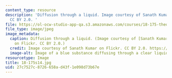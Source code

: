 ```yaml
---
content_type: resource
description: 'Diffusion through a liquid. Image courtesy of Sanath Kumar on Flickr.
  CC BY 2.0. '
file: https://ol-ocw-studio-app-qa.s3.amazonaws.com/courses/18-175-theory-of-probability-spring-2014/27c7527c8726658ad43f1e098d73b67e_18-175s14.jpg
file_type: image/jpeg
image_metadata:
  caption: Diffusion through a liquid. (Image courtesy of [Sanath Kumar](https://flic.kr/p/4wNVqT)
    on Flickr. CC BY 2.0.)
  credit: Image courtesy of Sanath Kumar on Flickr. CC BY 2.0. https://flic.kr/p/4wNVqT
  image-alt: Image of a blue substance diffusing through a clear liquid.
resourcetype: Image
title: 18-175s14.jpg
uid: 27c7527c-8726-658a-d43f-1e098d73b67e
---
```

